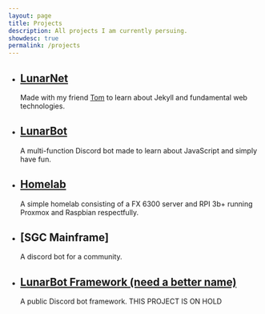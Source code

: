 ```yaml
---
layout: page
title: Projects
description: All projects I am currently persuing.
showdesc: true
permalink: /projects
---
```


- ## [LunarNet](/)  
  Made with my friend [Tom](https://tomr.me) to learn about Jekyll and fundamental web technologies.
  
- ## [LunarBot](/lunarbot)  
  A multi-function Discord bot made to learn about JavaScript and simply have fun.

- ## [Homelab](/homelab)
  A simple homelab consisting of a FX 6300 server and RPI 3b+ running Proxmox and Raspbian respectfully.

- ## [SGC Mainframe]
  A discord bot for a community.

- ## [LunarBot Framework (need a better name)](/lunarbot/framework)
  A public Discord bot framework. THIS PROJECT IS ON HOLD
